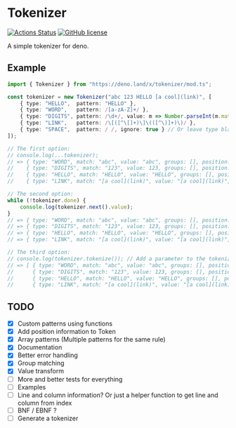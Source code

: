 # Tokenizer
[![Actions Status](https://github.com/eliassjogreen/deno_tokenizer/workflows/Tests/badge.svg)](https://github.com/eliassjogreen/deno_tokenizer/actions)
[![GitHub license](https://img.shields.io/github/license/eliassjogreen/deno_tokenizer)](https://github.com/eliassjogreen/deno_tokenizer)

A simple tokenizer for deno.

## Example
```TypeScript
import { Tokenizer } from "https://deno.land/x/tokenizer/mod.ts";

const tokenizer = new Tokenizer("abc 123 HELLO [a cool](link)", [
    { type: "HELLO",  pattern: "HELLO" },
    { type: "WORD",   pattern: /[a-zA-Z]+/ },
    { type: "DIGITS", pattern: /\d+/, value: m => Number.parseInt(m.match) },
    { type: "LINK",   pattern: /\[([^\[]+)\]\(([^\)]+)\)/ },
    { type: "SPACE",  pattern: / /, ignore: true } // Or leave type blank and remove "ignore: true"
]);

// The first option:
// console.log(...tokenizer);
// => { type: "WORD", match: "abc", value: "abc", groups: [], position: { start: 0, end: 3 } },
//    { type: "DIGITS", match: "123", value: 123, groups: [], position: { start: 4, end: 7 } },
//    { type: "HELLO", match: "HELLO", value: "HELLO", groups: [], position: { start: 8, end: 13 } },
//    { type: "LINK", match: "[a cool](link)", value: "[a cool](link)", groups: [ "a cool", "link" ], position: { start: 14, end: 28 } }

// The second option:
while (!tokenizer.done) {
    console.log(tokenizer.next().value);
}
// => { type: "WORD", match: "abc", value: "abc", groups: [], position: { start: 0, end: 3 } }
// => { type: "DIGITS", match: "123", value: 123, groups: [], position: { start: 4, end: 7 } }
// => { type: "HELLO", match: "HELLO", value: "HELLO", groups: [], position: { start: 8, end: 13 } }
// => { type: "LINK", match: "[a cool](link)", value: "[a cool](link)", groups: [ "a cool", "link" ], position: { start: 14, end: 28 } }

// The third option:
// console.log(tokenizer.tokenize()); // Add a parameter to the tokenize method to override the source string
// => [ { type: "WORD", match: "abc", value: "abc", groups: [], position: { start: 0, end: 3 } },
//      { type: "DIGITS", match: "123", value: 123, groups: [], position: { start: 4, end: 7 } },
//      { type: "HELLO", match: "HELLO", value: "HELLO", groups: [], position: { start: 8, end: 13 } },
//      { type: "LINK", match: "[a cool](link)", value: "[a cool](link)", groups: [ "a cool", "link" ], position: { start: 14, end: 28 } } ]
```

## TODO
- [x] Custom patterns using functions
- [x] Add position information to Token
- [x] Array patterns (Multiple patterns for the same rule)
- [x] Documentation
- [x] Better error handling
- [x] Group matching
- [x] Value transform
- [ ] More and better tests for everything
- [ ] Examples
- [ ] Line and column information? Or just a helper function to get line and column from index
- [ ] BNF / EBNF ?
- [ ] Generate a tokenizer
